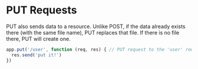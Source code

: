 # PUT Requests

PUT also sends data to a resource. Unlike POST, if the data already exists there \(with the same file name\), PUT replaces that file. If there is no file there, PUT will create one.

```javascript
app.put('/user', function (req, res) { // PUT request to the 'user' route
  res.send('put it!')
})
```

